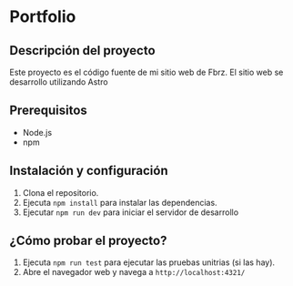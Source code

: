 # Portfolio

## Descripción del proyecto
Este proyecto es el código fuente de mi sitio web de Fbrz.
El sitio web se desarrollo utilizando Astro

## Prerequisitos
* Node.js
* npm

## Instalación y configuración
1. Clona el repositorio.
2. Ejecuta ```npm install``` para instalar las dependencias.
4. Ejecutar ```npm run dev``` para iniciar el servidor de desarrollo

## ¿Cómo probar el proyecto?
1. Ejecuta ```npm run test``` para ejecutar las pruebas unitrias (si las hay).
2. Abre el navegador web y navega a ```http://localhost:4321/```